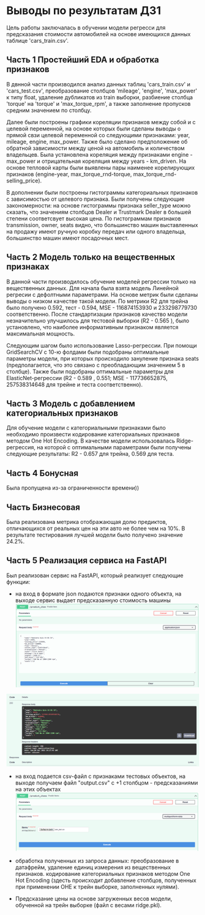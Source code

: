 # Выводы по результатам ДЗ1
Цель работы заключалась в обучении модели регресси для предсказания стоимости автомобилей на основе имеющихся данных  таблице 'cars_train.csv'.
## Часть 1 Простейший EDA и обработка признаков
В двнной части производился анализ данных таблиц 'cars_train.csv' и 'cars_test.csv', преобразование столбцов 'mileage', 'engine', 'max_power' к типу float, удаление дубликатов из train выборки, 
разбиение столбца 'torque' на 'torque' и 'max_torque_rpm', а также заполнение пропусков средним значением по столбцу. 

Далее были построены графики кореляции признаков между собой и с целевой переменной, 
на основе которых были сделаны выводы о прямой свзи целевой переменной со следующими признаками: year, mileage, engine, max_power.
Также было сделано предположение об обратной зависимости между ценой на автомобиль и количеством владельцев. Была установлена кореляция между признаками engine - max_power и отрицательная кореляция между years - km_driven.
На основе тепловой карты были выявлены пары наименее корелирующих признаков (engine-year, max_torque_rnd-torque, max_torque_rnd-selling_price).

В дополнении были построены гистограммы категориальных признаков с зависимостью от целевого признака. Были получены следующие закономерности: на основе гистограммы признака seller_type можно сказать, что значениям столбцов Dealer и Trustmark Dealer в большей степени соответсвует высокая цена. По гистограммам признаков transmission, owner, seats видно, что большинство машин выставленных на продажу имеют ручную коробку передач или одного владельца, большинство машин имеют посадочных мест.

## Часть 2  Модель только на вещественных признаках
В данной части производилось обучение моделей регрессии только на вещественных данных.
Для начала была взята модель Линейной регресии с дефолтными параметрами. На основе метрик были сделаны выводы о низком качестве такой модели. По метрики R2 для трейна было получено 0.592, тест - 0.594, MSE - 116874153930 и 233298779730 соответственно.
После стандартизации признаков качество модели незначительно улучшилось для тестовой выборки (R2 - 0.565 ), было установлено, что наиболее информативным признаком является максимальная мощность.

Следующим шагом было использование Lasso-регрессии. При помощи GridSearchCV с 10-ю фолдами были подобраны оптимальные параметры модели, при которых происходило зануление признака seats (предполагается, что это связано с преобладающим значением 5 в столбце).
Также были подобраны оптимальные параметры для ElasticNet-регрессии (R2 - 0.589 , 0.551; MSE - 117736652875, 257538314648 для трейне и теста соответственно).

## Часть 3 Модель с добавлением категориальных признаков
Для обучение модели с категориальными признаками было необходимо произвести кодирование категориальных признаков методом One Hot Encoding.
В качестве модели использовалась Ridge-регрессия, на которой с оптимальными параметрами были получены следующие результаты: R2 - 0.657 для трейна, 0.569 для теста.

## Часть 4 Бонусная
Была пропущена из-за ограниченности времени))

## Часть Бизнесовая
Была реализована метрика отображающая долю предиктов, отличающихся от реальных цен на эти авто не более чем на 10%.
В результате тестирования лучшей модели было получено значение 24.2%.

## Часть 5 Реализация сервиса на FastAPI
Был реализован сервис на FastAPI, который реализует следующие функции:
- на вход в формате json подаются признаки одного объекта, на выходе сервис выдает предсказанную стоимость машины
![Image alt](https://github.com/Holt1337/ML_project/blob/main/pictures/data1.png)

![Image alt](https://github.com/Holt1337/ML_project/blob/main/pictures/out1.png)

- на вход подается csv-файл с признаками тестовых объектов, на выходе получаем файл "output.csv" с +1 столбцом - предсказаниями на этих объектах
![Image alt](https://github.com/Holt1337/ML_project/blob/main/pictures/data2.png)

- обработка полученных из запроса данных: преобразование в датафрейм, удаление единиц измерения из вещественных признаков. кодирование категориальных признаков методом 
One Hot Encoding (здесть происходит добавление столбцов, полученных при применении OHE к трейн выборке, заполненных нулями).

- Предсказание цены на основе загруженных весов модели, обученной на трейн выборке (файл с весами ridge.pkl).


